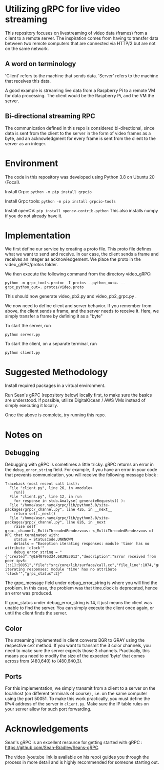# Utilizing gRPC for live video streaming

This repository focuses on livestreaming of video data (frames) from a client to a remote server. The inspiration comes from having to transfer data between two remote computers that are connected via HTTP/2 but are not on the same network.

## A word on terminology

'Client' refers to the machine that sends data.
'Server' refers to the machine that receives this data.

A good example is streaming live data from a Raspberry Pi to a remote VM for data processing. The client would be the Raspberry Pi, and the VM the server.

## Bi-directional streaming RPC

The communication defined in this repo is considered bi-directional, since data is sent from the client to the server in the form of video frames as a byte, and an acknowledgment for every frame is sent from the client to the server as an integer.

# Environment

The code in this repository was developed using Python 3.8 on Ubuntu 20 (Focal).

Install Grpc: ```python -m pip install grpcio```

Install Grpc tools: ```python -m pip install grpcio-tools```

Install openCV: ```pip install opencv-contrib-python```     This also installs numpy if you do not already have it.

# Implementation

We first define our service by creating a proto file. This proto file defines what we want to send and receive. In our case, the client sends a frame and receives an integer as acknowledgement. We place the proto in the video_gRPC/protos folder. 

We then execute the following command from the directory video_gRPC:

```python -m grpc_tools.protoc -I protos --python_out=. --grpc_python_out=. protos/video.proto```

This should now generate video_pb2.py and video_pb2_grpc.py .

We now need to define client and server behavior. If you remember from above, the client sends a frame, and the server needs to receive it. Here, we simply transfer a frame by defining it as a "byte"

To start the server, run

```python server.py```

To start the client, on a separate terminal, run

```python client.py```

# Suggested Methodology

Install required packages in a virtual environment. 

Run Sean's gRPC (repository below) locally first, to make sure the basics are understood. If possible, utilize DigitalOcean / AWS VMs instead of simply executing it locally.

Once the above is complete, try running this repo.

# Notes on 

## Debugging

Debugging with gRPC is sometimes a little tricky. gRPC returns an error in the ```debug_error_string``` field. For example, if you have an error in your code that prevents communication, you will receive the following message block :

```
Traceback (most recent call last):
  File "client.py", line 26, in <module>
    run()
  File "client.py", line 12, in run
    for response in stub.Analyse( generateRequests() ):
  File "/home/user.name/grpc/lib/python3.8/site-packages/grpc/_channel.py", line 426, in __next__
    return self._next()
  File "/home/user.name/grpc/lib/python3.8/site-packages/grpc/_channel.py", line 826, in _next
    raise self
grpc._channel._MultiThreadedRendezvous: <_MultiThreadedRendezvous of RPC that terminated with:
	status = StatusCode.UNKNOWN
	details = "Exception iterating responses: module 'time' has no attribute 'clock'"
	debug_error_string = "{"created":"@1640796334.683953013","description":"Error received from peer ipv6:[::1]:50051","file":"src/core/lib/surface/call.cc","file_line":1074,"grpc_message":"Exception iterating responses: module 'time' has no attribute 'clock'","grpc_status":2}"
```

The grpc_message field under debug_error_string is where you will find the problem. In this case, the problem was that time.clock is deprecated, hence an error was produced.

If grpc_status under debug_error_string is 14, it just means the client was unable to find the server. You can simply execute the client once again, or until the client finds the server.

## Color

The streaming implemented in client converts BGR to GRAY using the respective cv2 method. If you want to transmit the 3 color channels, you need to make sure the server expects those 3 channels. Practically, this means you need to modify the size of the expected 'byte' that comes across from (480,640) to (480,640,3).

## Ports

For this implementation, we simply transmit from a client to a server on the localhost (on different terminals of course) , i.e. on the same computer using the port 50051. To make this work practically, you must define the IPv4 address of the server in ```client.py```. Make sure the IP table rules on your server allow for such port forwarding.

# Acknowledgements

Sean's gRPC is an excellent resource for getting started with gRPC : https://github.com/Sean-Bradley/Seans-gRPC.

The video (youtube link is available on his repo) guides you through the process in more detail and is highly recommended for someone starting out.
